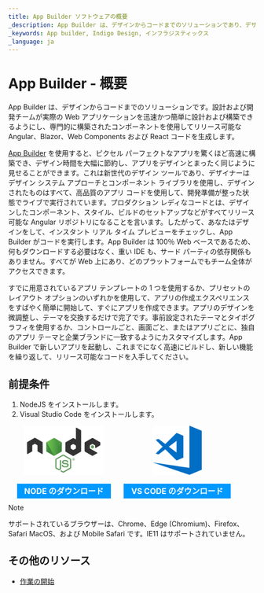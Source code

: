 ```yaml
---
title: App Builder ソフトウェアの概要
_description: App Builder は、デザインからコードまでのソリューションであり、デザインおよび開発チームが実際の Web アプリケーションを迅速かつ簡単にデザインおよび構築できるようにします。
_keywords: App builder, Indigo Design, インフラジスティックス
_language: ja
---
```


# App Builder - 概要 

App Builder は、デザインからコードまでのソリューションです。設計および開発チームが実際の Web アプリケーションを迅速かつ簡単に設計および構築できるようにし、専門的に構築されたコンポーネントを使用してリリース可能な Angular、Blazor、Web Components および React コードを生成します。

[App Builder]({environment:appbuilderBaseUrl}/platform) を使用すると、ピクセル パーフェクトなアプリを驚くほど高速に構築でき、デザイン時間を大幅に節約し、アプリをデザインとまったく同じように見せることができます。これは新世代のデザイン ツールであり、デザイナーはデザイン システム アプローチとコンポーネント ライブラリを使用し、デザインされたものはすべて、高品質のアプリ コードを使用して、開発準備が整った状態でライブで実行されています。プロダクション レディなコードとは、デザインしたコンポーネント、スタイル、ビルドのセットアップなどがすべてリリース可能な  Angular リポジトリになることを言います。したがって、あなたはデザインをして、インスタント リアル タイム プレビューをチェックし、App Builder がコードを実行します。App Builder は 100％ Web ベースであるため、何もダウンロードする必要はなく、重い IDE も、サード パーティの依存関係もありません。すべてが Web 上にあり、どのプラットフォームでもチーム全体がアクセスできます。 

すでに用意されているアプリ テンプレートの 1 つを使用するか、プリセットのレイアウト オプションのいずれかを使用して、アプリの作成エクスペリエンスをすばやく簡単に開始して、すぐにアプリを作成できます。アプリのデザインを微調整し、テーマを交換するだけで完了です。事前設定されたテーマとタイポグラフィを使用するか、コントロールごと、画面ごと、またはアプリごとに、独自のアプリ テーマと企業ブランドに一致するようにカスタマイズします。App Builder で新しいアプリを起動し、これまでになく高速にビルドし、新しい機能を繰り返して、リリース可能なコードを入手してください。 

## 前提条件

1. NodeJS をインストールします。
2. Visual Studio Code をインストールします。

<div>
    <div style="display:inline-block;width:45%;text-align:center;">
      <img src="./images/general/nodejs.svg"
           style="display:flex;max-height:100px;margin:auto auto 20px auto;" />
      <a target="_blank" href="https://nodejs.org/en/download/" class="no-external-icon"
         style="color:white;background-color:#09f;text-decoration:none;font-weight:700;font-size:16px;padding: 5px 15px 5px 15px;">
        NODE のダウンロード
      </a>
    </div>
    <div style="display:inline-block;width:45%;text-align:center;">
      <img src="./images/general/vs-code.svg"
           style="display:flex;max-height:100px;margin:auto auto 20px auto;" />
      <a target="_blank" href="https://code.visualstudio.com/download" class="no-external-icon"
         style="color:white;background-color:#09f;text-decoration:none;font-weight:700;font-size:16px;padding: 5px 15px 5px 15px;">
        VS CODE のダウンロード
      </a>
    </div>
</div>
<div class="divider--half"></div>

> [!NOTE]
> サポートされているブラウザーは、Chrome、Edge (Chromium)、Firefox、Safari MacOS、および Mobile Safari です。IE11 はサポートされていません。

## その他のリソース
<div class="divider--half"></div>

* [作業の開始](getting-started.md)
